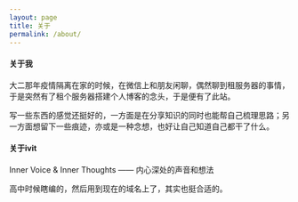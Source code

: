 ```yaml
---
layout: page
title: 关于
permalink: /about/
---
```

#### 关于我

大二那年疫情隔离在家的时候，在微信上和朋友闲聊，偶然聊到租服务器的事情，于是突然有了租个服务器搭建个人博客的念头，于是便有了此站。

写一些东西的感觉还挺好的，一方面是在分享知识的同时也能帮自己梳理思路；另一方面想留下一些痕迹，亦或是一种念想，也好让自己知道自己都干了什么。

#### 关于ivit

Inner Voice & Inner Thoughts —— 内心深处的声音和想法

高中时候瞎编的，然后用到现在的域名上了，其实也挺合适的。